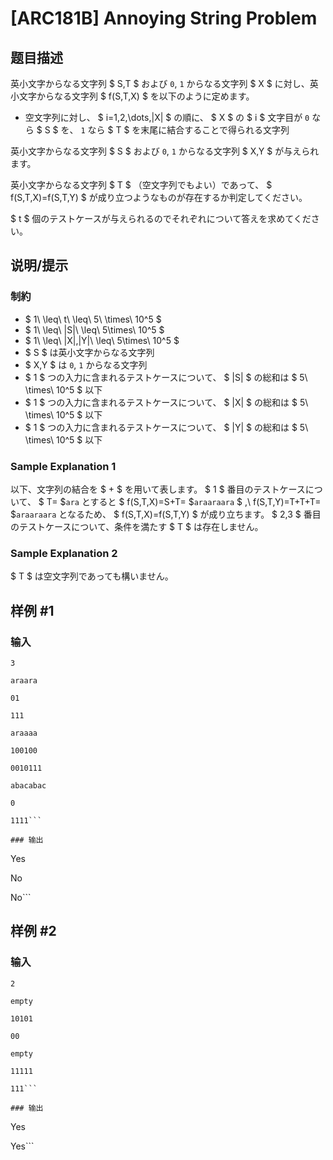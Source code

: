 # [ARC181B] Annoying String Problem

## 题目描述

[problemUrl]: https://atcoder.jp/contests/arc181/tasks/arc181_b

英小文字からなる文字列 $ S,T $ および `0`, `1` からなる文字列 $ X $ に対し、英小文字からなる文字列 $ f(S,T,X) $ を以下のように定めます。

- 空文字列に対し、 $ i=1,2,\dots,|X| $ の順に、 $ X $ の $ i $ 文字目が `0` なら $ S $ を、 `1` なら $ T $ を末尾に結合することで得られる文字列
 
英小文字からなる文字列 $ S $ および `0`, `1` からなる文字列 $ X,Y $ が与えられます。

英小文字からなる文字列 $ T $ （空文字列でもよい）であって、 $ f(S,T,X)=f(S,T,Y) $ が成り立つようなものが存在するか判定してください。

$ t $ 個のテストケースが与えられるのでそれぞれについて答えを求めてください。

## 说明/提示

### 制約

- $ 1\ \leq\ t\ \leq\ 5\ \times\ 10^5 $
- $ 1\ \leq\ |S|\ \leq\ 5\times\ 10^5 $
- $ 1\ \leq\ |X|,|Y|\ \leq\ 5\times\ 10^5 $
- $ S $ は英小文字からなる文字列
- $ X,Y $ は `0`, `1` からなる文字列
- $ 1 $ つの入力に含まれるテストケースについて、 $ |S| $ の総和は $ 5\ \times\ 10^5 $ 以下
- $ 1 $ つの入力に含まれるテストケースについて、 $ |X| $ の総和は $ 5\ \times\ 10^5 $ 以下
- $ 1 $ つの入力に含まれるテストケースについて、 $ |Y| $ の総和は $ 5\ \times\ 10^5 $ 以下
 
### Sample Explanation 1

以下、文字列の結合を $ + $ を用いて表します。 $ 1 $ 番目のテストケースについて、 $ T= $`ara` とすると $ f(S,T,X)=S+T= $`araaraara` $ ,\ f(S,T,Y)=T+T+T= $`araaraara` となるため、 $ f(S,T,X)=f(S,T,Y) $ が成り立ちます。 $ 2,3 $ 番目のテストケースについて、条件を満たす $ T $ は存在しません。

### Sample Explanation 2

$ T $ は空文字列であっても構いません。

## 样例 #1

### 输入

```
3
araara
01
111
araaaa
100100
0010111
abacabac
0
1111```

### 输出

```
Yes
No
No```

## 样例 #2

### 输入

```
2
empty
10101
00
empty
11111
111```

### 输出

```
Yes
Yes```

